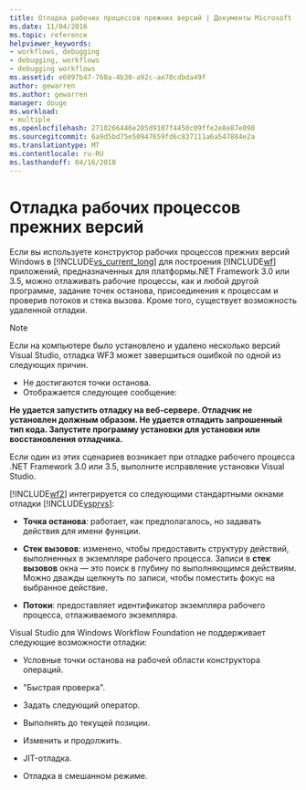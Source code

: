 ```yaml
---
title: Отладка рабочих процессов прежних версий | Документы Microsoft
ms.date: 11/04/2016
ms.topic: reference
helpviewer_keywords:
- workflows, debugging
- debugging, workflows
- debugging workflows
ms.assetid: e6097b47-760a-4b30-a92c-ae70cdbda49f
author: gewarren
ms.author: gewarren
manager: douge
ms.workload:
- multiple
ms.openlocfilehash: 2710266446e285d9107f4450c09ffe2e8e87e090
ms.sourcegitcommit: 6a9d5bd75e50947659fd6c837111a6a547884e2a
ms.translationtype: MT
ms.contentlocale: ru-RU
ms.lasthandoff: 04/16/2018
---
```

# <a name="debugging-legacy-workflows"></a>Отладка рабочих процессов прежних версий

Если вы используете конструктор рабочих процессов прежних версий Windows в [!INCLUDE[vs_current_long](../misc/includes/vs_current_long_md.md)] для построения [!INCLUDE[wf](../workflow-designer/includes/wf_md.md)] приложений, предназначенных для платформы.NET Framework 3.0 или 3.5, можно отлаживать рабочие процессы, как и любой другой программе, задание точек останова, присоединения к процессам и проверив потоков и стека вызова. Кроме того, существует возможность удаленной отладки.

> [!NOTE]
> Если на компьютере было установлено и удалено несколько версий Visual Studio, отладка WF3 может завершиться ошибкой по одной из следующих причин.
>
> -   Не достигаются точки останова.
> -   Отображается следующее сообщение:
>
> **Не удается запустить отладку на веб-сервере. Отладчик не установлен должным образом.  Не удается отладить запрошенный тип кода.  Запустите программу установки для установки или восстановления отладчика.**
>
> Если один из этих сценариев возникает при отладке рабочего процесса .NET Framework 3.0 или 3.5, выполните исправление установки Visual Studio.

 [!INCLUDE[wf2](../workflow-designer/includes/wf2_md.md)] интегрируется со следующими стандартными окнами отладки [!INCLUDE[vsprvs](../code-quality/includes/vsprvs_md.md)]:

-   **Точка останова**: работает, как предполагалось, но задавать действия для имени функции.

-   **Стек вызовов**: изменено, чтобы предоставить структуру действий, выполненных в экземпляре рабочего процесса. Записи в **стек вызовов** окна — это поиск в глубину по выполняющимся действиям. Можно дважды щелкнуть по записи, чтобы поместить фокус на выбранное действие.

-   **Потоки**: предоставляет идентификатор экземпляра рабочего процесса, отлаживаемого экземпляра.

 Visual Studio для Windows Workflow Foundation не поддерживает следующие возможности отладки:

-   Условные точки останова на рабочей области конструктора операций.

-   "Быстрая проверка".

-   Задать следующий оператор.

-   Выполнять до текущей позиции.

-   Изменить и продолжить.

-   JIT-отладка.

-   Отладка в смешанном режиме.